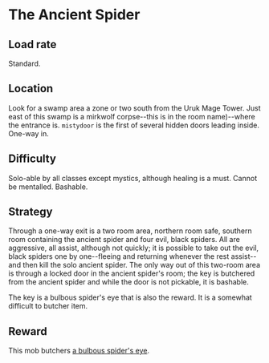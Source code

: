 # The Ancient Spider

## Load rate

Standard.

## Location

Look for a swamp area a zone or two south from the Uruk Mage Tower. Just east
of this swamp is a mirkwolf corpse--this is in the room name)--where the
entrance is. `mistydoor` is the first of several hidden doors leading inside.
One-way in.

## Difficulty

Solo-able by all classes except mystics, although healing is a must. Cannot be
mentalled. Bashable.

## Strategy

Through a one-way exit is a two room area, northern room safe, southern room
containing the ancient spider and four evil, black spiders. All are aggressive,
all assist, although not quickly; it is possible to take out the evil, black
spiders one by one--fleeing and returning whenever the rest assist--and then
kill the solo ancient spider. The only way out of this two-room area is through
a locked door in the ancient spider's room; the key is butchered from the
ancient spider and while the door is not pickable, it is bashable.

The key is a bulbous spider's eye that is also the reward. It is a somewhat
difficult to butcher item.

## Reward

This mob butchers
[a bulbous spider's eye](/items/magic.md#a-bulbous-spiders-eye).

